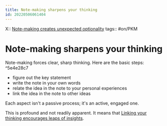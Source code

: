 ```yaml
---
title: Note-making sharpens your thinking
id: 20220506061404
---
```

X:: [Note-making creates unexpected optionality]([[20220829214521]])
tags:: #on/PKM 

# Note-making sharpens your thinking
Note-making forces clear, sharp thinking. Here are the basic steps: ^5e4e28c7

- figure out the key statement
- write the note in your own words
- relate the idea in the note to your personal experiences
- link the idea in the note to other ideas

Each aspect isn't a passive process; it's an active, engaged one.

This is profound and not readily apparent. It means that [Linking your thinking encourages leaps of insights]([[20220506063731]]).